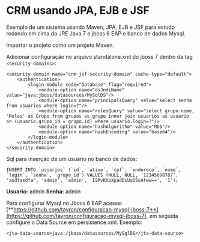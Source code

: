 # CRM usando JPA, EJB e JSF
Exemplo de um sistema usando Maven, JPA, EJB e JSF para estudo rodando em cima da JRE Java 7 e jboss 6 EAP e banco de dados Mysql.

Importar o projeto como um projeto Maven.

Adicionar configuração no arquivo standalone.xml do jboss 7 dentro da tag ```<security-domains>```:

```
<security-domain name="crm-jsf-security-domain" cache-type="default">
    <authentication>
        <login-module code="Database" flag="required">
            <module-option name="dsJndiName" value="java:jboss/datasources/MySqlDS"/>
            <module-option name="principalsQuery" value="select senha from usuarios where login=?"/>
            <module-option name="rolesQuery" value="select grupo.nome, 'Roles' as Grupo from grupos as grupo inner join usuarios as usuario on (usuario.grupo_id = grupo.id) where usuario.login=?"/>
            <module-option name="hashAlgorithm" value="MD5"/>
            <module-option name="hashEncoding" value="base64"/>
        </login-module>
    </authentication>
</security-domain>
```
Sql para inserção de um usuário no banco de dados: 
```
INSERT INTO `usuarios` (`id`, `ativo`, `cpf`, `endereco`, `nome`, `login`, `senha`, `grupo_id`) VALUES (NULL, NULL, '12345698787', 'asdfasdfa', 'admin', 'admin', 'ISMvKXpXpadDiUoOSoAfww==', '1');
```

**Usuario:** admin
**Senha:** admin

Para configurar Mysql no Jboss 6 EAP acesse: 
[**https://github.com/tayron/configuracao-mysql-jboss-7**](https://github.com/tayron/configuracao-mysql-jboss-7), em seguida configure o Data Source em persistence.xml. Exemplo:
```
<jta-data-source>java:/jboss/datasources/MySqlDS</jta-data-source>
```
